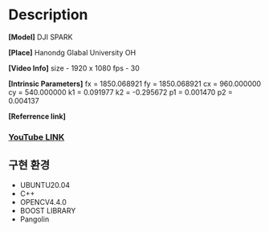 # Description

**[Model]**
DJI SPARK

**[Place]**
Hanondg Glabal University OH

**[Video Info]**
size - 1920 x 1080
fps - 30

**[Intrinsic Parameters]**
fx = 1850.068921
fy = 1850.068921
cx = 960.000000
cy = 540.000000
k1 = 0.091977
k2 = -0.295672
p1 = 0.001470
p2 = 0.004137

**[Referrence link]**

### [YouTube LINK](https://youtu.be/XvKIvkEmncU)

## **구현 환경**

* UBUNTU20.04
* C++
* OPENCV4.4.0
* BOOST LIBRARY
* Pangolin
